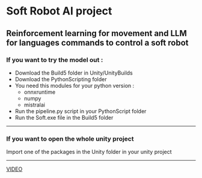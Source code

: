 # Soft Robot AI project

## Reinforcement learning for movement and LLM for languages commands to control a soft robot 

### **If you want to try the model out** :

- Download the Build5 folder in Unity/UnityBuilds
- Download the PythonScripting folder
- You need this modules for your python version :
  - onnxruntime
  - numpy
  - mistralai
- Run the pipeline.py script in your PythonScript folder
- Run the Soft.exe file in the Build5 folder

---
### **If you want to open the whole unity project**
 
Import one of the packages in the Unity folder in your unity project

---

[VIDEO](https://github.com/harlet-victorien/SoftRobotAI/Videos/Use2Prompts.mp4)